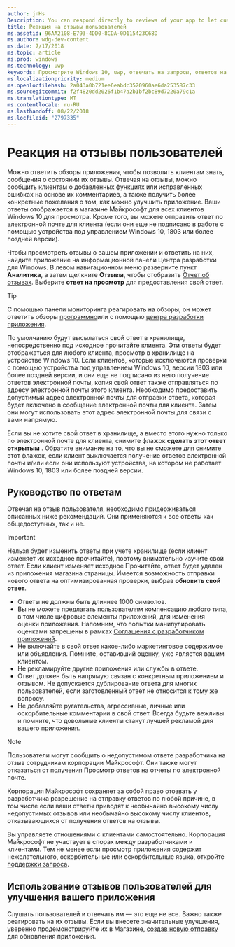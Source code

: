 ```yaml
---
author: jnHs
Description: You can respond directly to reviews of your app to let customers know you’re listening to their feedback.
title: Реакция на отзывы пользователей
ms.assetid: 96AA2108-E793-4DD0-8CDA-0D115423C68D
ms.author: wdg-dev-content
ms.date: 7/17/2018
ms.topic: article
ms.prod: windows
ms.technology: uwp
keywords: Просмотрите Windows 10, uwp, отвечать на запросы, ответов на них,
ms.localizationpriority: medium
ms.openlocfilehash: 2a043a0b721ee6eabdc3520960ae6da253587c33
ms.sourcegitcommit: f2f4820dd2026f1b47a2b1bf2bc89d7220a79c1a
ms.translationtype: MT
ms.contentlocale: ru-RU
ms.lasthandoff: 08/22/2018
ms.locfileid: "2797335"
---
```

# <a name="respond-to-customer-reviews"></a>Реакция на отзывы пользователей


Можно ответить обзоры приложения, чтобы позволить клиентам знать, сообщения о состоянии их отзывы. Отвечая на отзывы, можно сообщить клиентам о добавленных функциях или исправленных ошибках на основе их комментариев, а также получить более конкретные пожелания о том, как можно улучшить приложение. Ваши ответы отображается в магазине Майкрософт для всех клиентов Windows 10 для просмотра. Кроме того, вы можете отправить ответ по электронной почте для клиента (если они еще не подписано в работе с помощью устройства под управлением Windows 10, 1803 или более поздней версии).

Чтобы просмотреть отзывы о вашем приложении и ответить на них, найдите приложение на информационной панели Центра разработки для Windows. В левом навигационном меню разверните пункт **Аналитика**, а затем щелкните **Отзывы**, чтобы отобразить [Отчет об отзывах](reviews-report.md). Выберите **ответ на просмотр** для предоставления свой ответ.

> [!TIP]
> С помощью панели мониторинга реагировать на обзоры, он может ответить обзоры [программно](../monetize/submit-responses-to-app-reviews.md)или с помощью [центра разработки приложения](https://www.microsoft.com/store/apps/dev-center/9nblggh4r5ws).

По умолчанию будут высылаться свой ответ в хранилище, непосредственно под исходное прочитайте клиента. Эти ответы будет отображаться для любого клиента, просмотр в хранилище на устройстве Windows 10. Если клиентов, которые исключаются проверки с помощью устройства под управлением Windows 10, версии 1803 или более поздней версии, и они еще не подписано из него получение ответов электронной почты, копия свой ответ также отправляться по адресу электронной почты этого клиента.  Необходимо предоставить допустимый адрес электронной почты для отправки ответа, которая будет включено в сообщение электронной почты для клиента. Затем они могут использовать этот адрес электронной почты для связи с вами напрямую.

Если вы не хотите свой ответ в хранилище, а вместо этого нужно только по электронной почте для клиента, снимите флажок **сделать этот ответ открытым** . Обратите внимание на то, что вы не сможете для снимите этот флажок, если клиент выключается получение ответов электронной почты и/или если они используют устройства, на котором не работает Windows 10, 1803 или более поздней версии.

## <a name="guidelines-for-responses"></a>Руководство по ответам

Отвечая на отзыв пользователя, необходимо придерживаться описанных ниже рекомендаций. Они применяются к все ответы как общедоступных, так и не.

> [!IMPORTANT]
> Нельзя будет изменить ответы при учете хранилище (если клиент изменяет их исходное прочитайте), поэтому внимательно изучите свой ответ. Если клиент изменяет исходное Прочитайте, ответ будет удален из приложения магазина страницы. Имеется возможность отправки нового ответа на оптимизированная проверки, выбрав **обновить свой ответ**.

-   Ответы не должны быть длиннее 1000 символов.
-   Вы не можете предлагать пользователям компенсацию любого типа, в том числе цифровые элементы приложений, для изменения оценки приложения. Напомним, что попытки манипулировать оценками запрещены в рамках [Соглашения с разработчиком приложений](https://docs.microsoft.com/legal/windows/agreements/app-developer-agreement).
-   Не включайте в свой ответ какое-либо маркетинговое содержимое или объявления. Помните, оставивший оценку, уже является вашим клиентом.
-   Не рекламируйте другие приложения или службы в ответе.
-   Ответ должен быть напрямую связан с конкретным приложением и отзывом. Не допускается дублирование ответа для многих пользователей, если заготовленный ответ не относится к тому же вопросу.
-   Не добавляйте ругательства, агрессивные, личные или оскорбительные комментарии в свой ответ. Всегда будьте вежливы и помните, что довольные клиенты станут лучшей рекламой для вашего приложения.

> [!NOTE]
> Пользователи могут сообщить о недопустимом ответе разработчика на отзыв сотрудникам корпорации Майкрософт. Они также могут отказаться от получения Просмотр ответов на отчеты по электронной почте.
>
> Корпорация Майкрософт сохраняет за собой право отозвать у разработчика разрешение на отправку ответов по любой причине, в том числе если ваши ответы приводят к необычайно высокому числу недопустимых отзывов или необычайно высокому числу клиентов, отказывающихся от получения ответов на отзывы.

Вы управляете отношениями с клиентами самостоятельно. Корпорация Майкрософт не участвует в спорах между разработчиками и клиентами. Тем не менее если просмотр приложения содержит нежелательного, оскорбительные или оскорбительные языка, откройте [поддержки запроса](http://go.microsoft.com/fwlink/p/?LinkID=401178).


## <a name="use-customer-reviews-to-improve-your-app"></a>Использование отзывов пользователей для улучшения вашего приложения

Слушать пользователей и отвечать им — это еще не все. Важно также реагировать на их отзывы. Если вы внесете значительные улучшения, уверенно продемонстрируйте их в Магазине, [создав новую отправку](app-submissions.md) для обновления приложения.
